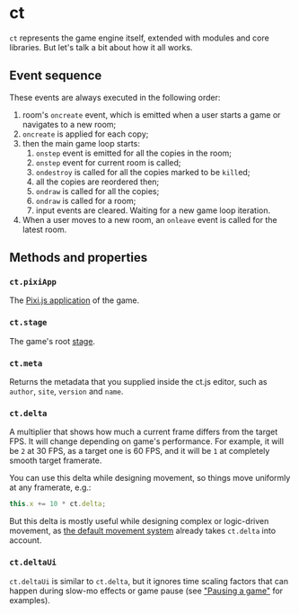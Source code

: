 # ct

`ct` represents the game engine itself, extended with modules and core libraries. But let's talk a bit about how it all works.

## Event sequence

These events are always executed in the following order:

1. room's `oncreate` event, which is emitted when a user starts a game or navigates to a new room;
1. `oncreate` is applied for each copy;
1. then the main game loop starts:
    1. `onstep` event is emitted for all the copies in the room;
    1. `onstep` event for current room is called;
    1. `ondestroy` is called for all the copies marked to be `kill`ed;
    1. all the copies are reordered then;
    1. `ondraw` is called for all the copies;
    1. `ondraw` is called for a room;
    1. input events are cleared. Waiting for a new game loop iteration.
1. When a user moves to a new room, an `onleave` event is called for the latest room.

## Methods and properties

### `ct.pixiApp`

The [Pixi.js application](https://pixijs.download/release/docs/PIXI.Application.html) of the game.

### `ct.stage`

The game's root [stage](https://pixijs.download/release/docs/PIXI.Application.html#stage).

### `ct.meta`

Returns the metadata that you supplied inside the ct.js editor, such as `author`, `site`, `version` and `name`.

### `ct.delta`

A multiplier that shows how much a current frame differs from the target FPS. It will change depending on game's performance. For example, it will be `2` at 30 FPS, as a target one is 60 FPS, and it will be `1` at completely smooth target framerate.

You can use this delta while designing movement, so things move uniformly at any framerate, e.g.:

```js
this.x += 10 * ct.delta;
```

But this delta is mostly useful while designing complex or logic-driven movement, as [the default movement system](ct.types.html#moving-copies-around) already takes `ct.delta` into account.

### `ct.deltaUi`

`ct.deltaUi` is similar to `ct.delta`, but it ignores time scaling factors that can happen during slow-mo effects or game pause (see ["Pausing a game"](game-pause.html) for examples).